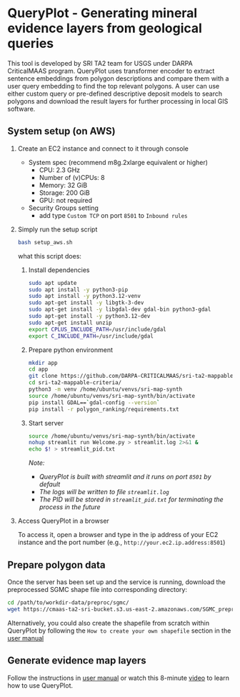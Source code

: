 # QueryPlot - Generating mineral evidence layers from geological queries
This tool is developed by SRI TA2 team for USGS under DARPA CriticalMAAS program. QueryPlot uses transformer encoder to extract sentence embeddings from polygon descriptions and compare them with a user query embedding to find the top relevant polygons. A user can use either custom query or pre-defined descriptive deposit models to search polygons and download the result layers for further processing in local GIS software.

## System setup (on AWS)
1. Create an EC2 instance and connect to it through console
    
    -   System spec (recommend m8g.2xlarge equivalent or higher)
        -   CPU: 2.3 GHz
        -   Number of (v)CPUs: 8
        -   Memory: 32 GiB
        -   Storage: 200 GiB
        -   GPU: not required
    -   Security Groups setting
        -   add type `Custom TCP` on port `8501` to `Inbound rules`

2. Simply run the setup script
    ```bash
    bash setup_aws.sh
    ```
    what this script does:

    1. Install dependencies
        ```bash
        sudo apt update
        sudo apt install -y python3-pip
        sudo apt install -y python3.12-venv
        sudo apt-get install -y libgtk-3-dev
        sudo apt-get install -y libgdal-dev gdal-bin python3-gdal
        sudo apt-get install -y python3.12-dev
        sudo apt-get install unzip
        export CPLUS_INCLUDE_PATH=/usr/include/gdal
        export C_INCLUDE_PATH=/usr/include/gdal
        ```

    2. Prepare python environment
        ```bash
        mkdir app
        cd app
        git clone https://github.com/DARPA-CRITICALMAAS/sri-ta2-mappable-criteria.git
        cd sri-ta2-mappable-criteria/
        python3 -m venv /home/ubuntu/venvs/sri-map-synth
        source /home/ubuntu/venvs/sri-map-synth/bin/activate
        pip install GDAL==`gdal-config --version`
        pip install -r polygon_ranking/requirements.txt
        ```

    3. Start server
        ```bash
        source /home/ubuntu/venvs/sri-map-synth/bin/activate
        nohup streamlit run Welcome.py > streamlit.log 2>&1 & 
        echo $! > streamlit_pid.txt
        ```
        *Note:*
        -   *QueryPlot is built with streamlit and it runs on port `8501` by default*
        -   *The logs will be written to file `streamlit.log`*
        -   *The PID will be stored in `streamlit_pid.txt` for terminating the process in the future*
    
3. Access QueryPlot in a browser

    To access it, open a browser and type in the ip address of your EC2 instance and the port number (e.g., `http://your.ec2.ip.address:8501`)

## Prepare polygon data
Once the server has been set up and the service is running, download the preprocessed SGMC shape file into corresponding directory:
```bash
cd /path/to/workdir-data/preproc/sgmc/
wget https://cmaas-ta2-sri-bucket.s3.us-east-2.amazonaws.com/SGMC_preproc_default.gpkg
```
Alternatively, you could also create the shapefile from scratch within QueryPlot by following the `How to create your own shapefile` section in the [user manual](https://docs.google.com/document/d/1WTDQBVn73pqW3YsGDRtNmBFUjEyRdCFV)

## Generate evidence map layers
Follow the instructions in [user manual](https://docs.google.com/document/d/1WTDQBVn73pqW3YsGDRtNmBFUjEyRdCFV) or watch this 8-minute [video](https://drive.google.com/file/d/1eSYXvgU6Voj8XXoXC2xKEyTE8t9aZun6) to learn how to use QueryPlot.